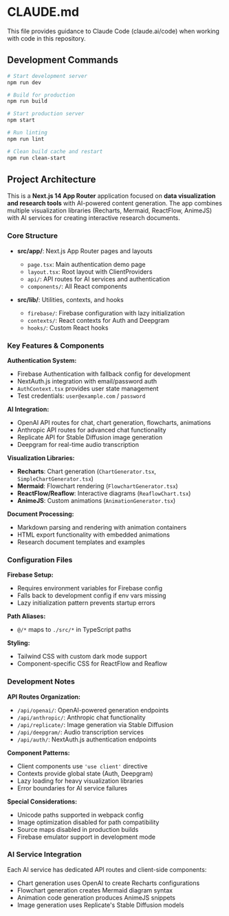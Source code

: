 # CLAUDE.md

This file provides guidance to Claude Code (claude.ai/code) when working with code in this repository.

## Development Commands

```bash
# Start development server
npm run dev

# Build for production
npm run build

# Start production server
npm start

# Run linting
npm run lint

# Clean build cache and restart
npm run clean-start
```

## Project Architecture

This is a **Next.js 14 App Router** application focused on **data visualization and research tools** with AI-powered content generation. The app combines multiple visualization libraries (Recharts, Mermaid, ReactFlow, AnimeJS) with AI services for creating interactive research documents.

### Core Structure

- **src/app/**: Next.js App Router pages and layouts
  - `page.tsx`: Main authentication demo page
  - `layout.tsx`: Root layout with ClientProviders
  - `api/`: API routes for AI services and authentication
  - `components/`: All React components

- **src/lib/**: Utilities, contexts, and hooks
  - `firebase/`: Firebase configuration with lazy initialization
  - `contexts/`: React contexts for Auth and Deepgram
  - `hooks/`: Custom React hooks

### Key Features & Components

**Authentication System:**
- Firebase Authentication with fallback config for development
- NextAuth.js integration with email/password auth
- `AuthContext.tsx` provides user state management
- Test credentials: `user@example.com` / `password`

**AI Integration:**
- OpenAI API routes for chat, chart generation, flowcharts, animations
- Anthropic API routes for advanced chat functionality
- Replicate API for Stable Diffusion image generation
- Deepgram for real-time audio transcription

**Visualization Libraries:**
- **Recharts**: Chart generation (`ChartGenerator.tsx`, `SimpleChartGenerator.tsx`)
- **Mermaid**: Flowchart rendering (`FlowchartGenerator.tsx`)
- **ReactFlow/Reaflow**: Interactive diagrams (`ReaflowChart.tsx`)
- **AnimeJS**: Custom animations (`AnimationGenerator.tsx`)

**Document Processing:**
- Markdown parsing and rendering with animation containers
- HTML export functionality with embedded animations
- Research document templates and examples

### Configuration Files

**Firebase Setup:**
- Requires environment variables for Firebase config
- Falls back to development config if env vars missing
- Lazy initialization pattern prevents startup errors

**Path Aliases:**
- `@/*` maps to `./src/*` in TypeScript paths

**Styling:**
- Tailwind CSS with custom dark mode support
- Component-specific CSS for ReactFlow and Reaflow

### Development Notes

**API Routes Organization:**
- `/api/openai/`: OpenAI-powered generation endpoints
- `/api/anthropic/`: Anthropic chat functionality  
- `/api/replicate/`: Image generation via Stable Diffusion
- `/api/deepgram/`: Audio transcription services
- `/api/auth/`: NextAuth.js authentication endpoints

**Component Patterns:**
- Client components use `'use client'` directive
- Contexts provide global state (Auth, Deepgram)
- Lazy loading for heavy visualization libraries
- Error boundaries for AI service failures

**Special Considerations:**
- Unicode paths supported in webpack config
- Image optimization disabled for path compatibility
- Source maps disabled in production builds
- Firebase emulator support in development mode

### AI Service Integration

Each AI service has dedicated API routes and client-side components:
- Chart generation uses OpenAI to create Recharts configurations
- Flowchart generation creates Mermaid diagram syntax
- Animation code generation produces AnimeJS snippets
- Image generation uses Replicate's Stable Diffusion models